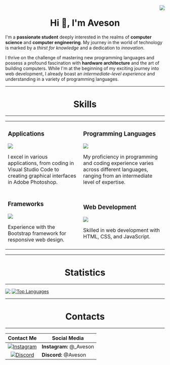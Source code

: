 <!-- View count -->
<img align="right" src="https://VISITOR-badge.laobi.icu/badge?page_id=AvesonThyBot" />
<!-- Profile intro -->
<h1 align="center">Hi 👋, I'm Aveson</h1>

I'm a **passionate student** deeply interested in the realms of **computer science** and **computer engineering**. My journey in the world of technology is marked by a _thirst for knowledge_ and a dedication to _innovation_.

I thrive on the challenge of mastering new programming languages and possess a profound fascination with **hardware architecture** and the art of building computers. While I'm at the beginning of my exciting journey into web development, I already boast an _intermediate-level experience_ and understanding in a variety of programming languages.

<!-- Skills -->
<hr>
<h1 align="center">Skills</h1>
<hr>
<div align="center">
    <table>
        <tr>
            <td>
                <h3>Applications</h3>
                <img src="https://skillicons.dev/icons?i=github,vscode,discord,blender,ps,unity,ae,replit" />
                <p>I excel in various applications, from coding in Visual Studio Code to creating graphical interfaces in Adobe Photoshop.</p>
            </td>
            <td>
                <h3>Programming Languages</h3>
                <img src="https://skillicons.dev/icons?i=python,cs,cpp,lua,js,ts,java" />
                <p>My proficiency in programming and coding experience varies across different languages, ranging from an intermediate level of expertise.</p>
            </td>
        </tr>
        <tr>
            <td>
                <h3>Frameworks</h3>
                <img src="https://skillicons.dev/icons?i=bootstrap" />
                <p>Experience with the Bootstrap framework for responsive web design.</p>
            </td>
            <td>
                <h3>Web Development</h3>
                <img src="https://skillicons.dev/icons?i=html,css,javascript" />
                <p>Skilled in web development with HTML, CSS, and JavaScript.</p>
            </td>
        </tr>
    </table>
</div>

<!-- Statistics -->
<hr>
<h1 align="center">Statistics</h1>
<hr>

<img src="https://github-readme-stats.vercel.app/api?username=AvesonThyBot&theme=darcula&layout=donut&rank_icon=github" style="vertical-align: top;"> [![Top Languages](https://github-readme-stats.vercel.app/api/top-langs/?username=AvesonThyBot)](https://github.com/anuraghazra/github-readme-stats)
<hr>
<!-- Contribution snake -->

<!-- ![snake gif](https://github.com/AvesonThyBot/AvesonThyBot/blob/output/github-contribution-grid-snake.svg) -->

<!-- Contacts -->

<h1 align="center">Contacts</h1>
<hr>

| Contact Me                  | Social Media                |
| ---------------------------- | --------------------------- |
| <div style="text-align: center;"><a href="https://www.instagram.com/_aveson/" target="_blank"><img src="https://skillicons.dev/icons?i=instagram" alt="Instagram"></a></div> | **Instagram:** @_Aveson |
| <div style="text-align: center;"><a href="https://discordapp.com/channels/@me" target="_blank"><img src="https://skillicons.dev/icons?i=discord" alt="Discord"></a></div> | **Discord:** @Aveson |

<!-- ### Spotify Playing 🎧
[![Spotify](https://novatorem-gjctt6jhr-avesonthybot.vercel.app/api/spotify)](https://open.spotify.com/user/94kssevudgf1dd5328wfgjmy2) -->


